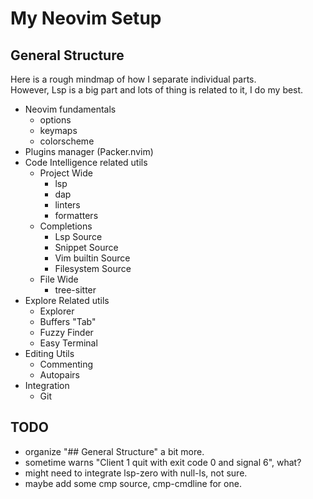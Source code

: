 # My Neovim Setup

## General Structure
Here is a rough mindmap of how I separate individual parts.  
However, Lsp is a big part and lots of thing is related to it, I do my best.

- Neovim fundamentals
  - options
  - keymaps
  - colorscheme
- Plugins manager (Packer.nvim)
- Code Intelligence related utils
  - Project Wide
    - lsp
    - dap
    - linters
    - formatters
  - Completions
    - Lsp Source
    - Snippet Source
    - Vim builtin Source
    - Filesystem Source
  - File Wide 
    - tree-sitter
- Explore Related utils
  - Explorer
  - Buffers "Tab"
  - Fuzzy Finder
  - Easy Terminal
- Editing Utils
  - Commenting
  - Autopairs
- Integration
  - Git

## TODO
- organize "## General Structure" a bit more.
- sometime warns "Client 1 quit with exit code 0 and signal 6", what?
- might need to integrate lsp-zero with null-ls, not sure.
- maybe add some cmp source, cmp-cmdline for one.

